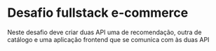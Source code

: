 # Desafio fullstack e-commerce

Neste desafio deve criar duas API uma de recomendação, outra de catálogo e uma aplicação frontend que se comunica com às duas API



